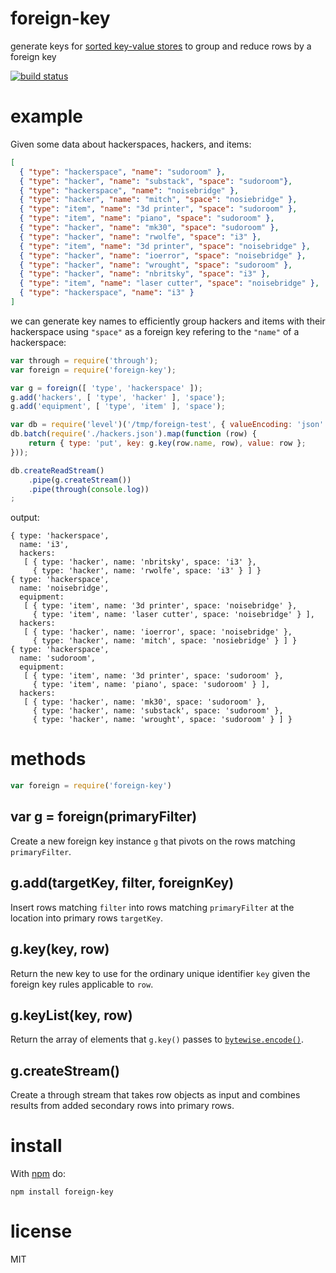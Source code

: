 # foreign-key

generate keys for [sorted key-value stores](https://npmjs.org/package/level)
to group and reduce rows by a foreign key

[![build status](https://secure.travis-ci.org/substack/foreign-key.png)](http://travis-ci.org/substack/foreign-key)

# example

Given some data about hackerspaces, hackers, and items:

``` json
[
  { "type": "hackerspace", "name": "sudoroom" },
  { "type": "hacker", "name": "substack", "space": "sudoroom"},
  { "type": "hackerspace", "name": "noisebridge" },
  { "type": "hacker", "name": "mitch", "space": "nosiebridge" },
  { "type": "item", "name": "3d printer", "space": "sudoroom" },
  { "type": "item", "name": "piano", "space": "sudoroom" },
  { "type": "hacker", "name": "mk30", "space": "sudoroom" },
  { "type": "hacker", "name": "rwolfe", "space": "i3" },
  { "type": "item", "name": "3d printer", "space": "noisebridge" },
  { "type": "hacker", "name": "ioerror", "space": "noisebridge" },
  { "type": "hacker", "name": "wrought", "space": "sudoroom" },
  { "type": "hacker", "name": "nbritsky", "space": "i3" },
  { "type": "item", "name": "laser cutter", "space": "noisebridge" },
  { "type": "hackerspace", "name": "i3" }
]
```

we can generate key names to efficiently group hackers and items with their
hackerspace using `"space"` as a foreign key refering to the `"name"` of a
hackerspace:

``` js
var through = require('through');
var foreign = require('foreign-key');

var g = foreign([ 'type', 'hackerspace' ]);
g.add('hackers', [ 'type', 'hacker' ], 'space');
g.add('equipment', [ 'type', 'item' ], 'space');

var db = require('level')('/tmp/foreign-test', { valueEncoding: 'json' });
db.batch(require('./hackers.json').map(function (row) {
    return { type: 'put', key: g.key(row.name, row), value: row };
}));

db.createReadStream()
    .pipe(g.createStream())
    .pipe(through(console.log))
;
```

output:

```
{ type: 'hackerspace',
  name: 'i3',
  hackers: 
   [ { type: 'hacker', name: 'nbritsky', space: 'i3' },
     { type: 'hacker', name: 'rwolfe', space: 'i3' } ] }
{ type: 'hackerspace',
  name: 'noisebridge',
  equipment: 
   [ { type: 'item', name: '3d printer', space: 'noisebridge' },
     { type: 'item', name: 'laser cutter', space: 'noisebridge' } ],
  hackers: 
   [ { type: 'hacker', name: 'ioerror', space: 'noisebridge' },
     { type: 'hacker', name: 'mitch', space: 'nosiebridge' } ] }
{ type: 'hackerspace',
  name: 'sudoroom',
  equipment: 
   [ { type: 'item', name: '3d printer', space: 'sudoroom' },
     { type: 'item', name: 'piano', space: 'sudoroom' } ],
  hackers: 
   [ { type: 'hacker', name: 'mk30', space: 'sudoroom' },
     { type: 'hacker', name: 'substack', space: 'sudoroom' },
     { type: 'hacker', name: 'wrought', space: 'sudoroom' } ] }
```

# methods

``` js
var foreign = require('foreign-key')
```

## var g = foreign(primaryFilter)

Create a new foreign key instance `g` that pivots on the rows matching
`primaryFilter`.

## g.add(targetKey, filter, foreignKey)

Insert rows matching `filter` into rows matching `primaryFilter` at the location
into primary rows `targetKey`.

## g.key(key, row)

Return the new key to use for the ordinary unique identifier `key` given the
foreign key rules applicable to `row`.

## g.keyList(key, row)

Return the array of elements that `g.key()` passes to
[`bytewise.encode()`](https://npmjs.org/package/bytewise).

## g.createStream()

Create a through stream that takes row objects as input and combines results
from added secondary rows into primary rows.

# install

With [npm](https://npmjs.org) do:

```
npm install foreign-key
```

# license

MIT
